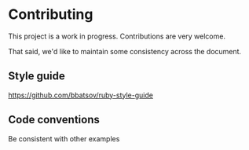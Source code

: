 # Contributing

This project is a work in progress. Contributions are very welcome.

That said, we'd like to maintain some consistency across the document.

## Style guide
https://github.com/bbatsov/ruby-style-guide

## Code conventions
Be consistent with other examples